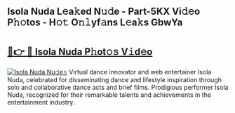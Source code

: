 ## Isola Nuda L𝚎a𝚔ed N𝚞𝚍e - Part-5KX Vi𝚍𝚎o P𝚑𝚘tos - H𝚘𝚝 O𝚗𝚕yf𝚊ns L𝚎a𝚔s GbwYa

# <h2><a href="http://kf71d3.oniu.top/?m=Isola+Nuda">🔗👉 🔴 Isola Nuda P𝚑ot𝚘𝚜 V𝚒d𝚎o</a></h2>

[![Isola Nuda Nu𝚍e𝚜](https://i.imgur.com/0qMVB7G.gif)](http://kf71d3.oniu.top/?m=Isola+Nuda)
Virtual dance innovator and web entertainer Isola Nuda, celebrated for disseminating dance and lifestyle inspiration through solo and collaborative dance acts and brief films. Prodigious performer Isola Nuda, recognized for their remarkable talents and achievements in the entertainment industry.  
